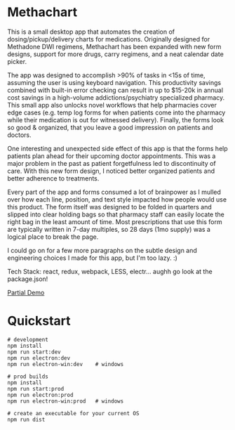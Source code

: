 # Methachart
This is a small desktop app that automates the creation of dosing/pickup/delivery charts for medications. Originally designed for Methadone DWI regimens, Methachart has been expanded with new form designs, support for more drugs, carry regimens, and a neat calendar date picker.

The app was designed to accomplish >90% of tasks in <15s of time, assuming the user is using keyboard navigation. This productivity savings combined with built-in error checking can result in up to $15-20k in annual cost savings in a high-volume addictions/psychiatry specialized pharmacy. This small app also unlocks novel workflows that help pharmacies cover edge cases (e.g. temp log forms for when patients come into the pharmacy while their medication is out for witnessed delivery). Finally, the forms look so good & organized, that you leave a good impression on patients and doctors.

One interesting and unexpected side effect of this app is that the forms help patients plan ahead for their upcoming doctor appointments. This was a major problem in the past as patient forgetfulness led to discontinuity of care. With this new form design, I noticed better organized patients and better adherence to treatments.

Every part of the app and forms consumed a lot of brainpower as I mulled over how each line, position, and text style impacted how people would use this product. The form itself was designed to be folded in quarters and slipped into clear holding bags so that pharmacy staff can easily locate the right bag in the least amount of time. Most prescriptions that use this form are typically written in 7-day multiples, so 28 days (1mo supply) was a logical place to break the page.

I could go on for a few more paragraphs on the subtle design and engineering choices I made for this app, but I'm too lazy. :)

Tech Stack: react, redux, webpack, LESS, electr... aughh go look at the package.json!

[Partial Demo](https://twitter.com/CNStimulant/status/1251281875282223104)

# Quickstart
```
# development
npm install
npm run start:dev
npm run electron:dev
npm run electron-win:dev    # windows

# prod builds
npm install
npm run start:prod
npm run electron:prod
npm run electron-win:prod   # windows

# create an executable for your current OS
npm run dist
```


